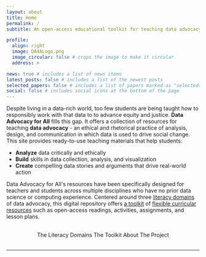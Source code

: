 ```yaml
---
layout: about
title: Home
permalink: /
subtitle: An open-access educational toolkit for teaching data advocacy in higher education settings.

profile:
  align: right
  image: DA4ALogo.png
  image_circular: false # crops the image to make it circular
  address: >

news: true # includes a list of news items
latest_posts: false # includes a list of the newest posts
selected_papers: false # includes a list of papers marked as "selected={true}"
social: false # includes social icons at the bottom of the page
---
```


Despite living in a data-rich world, too few students are being taught how to responsibly work with that data to
to advance equity and justice. **Data Advocacy for All** fills this gap. It offers a collection of resources for teaching **data advocacy** - an ethical and rhetorical practice of analysis, design, and communication in which data is used to drive social change. This site provides ready-to-use teaching materials that help students:

- **Analyze** data critically and ethically
- **Build** skills in data collection, analysis, and visualization
- **Create** compelling data stories and arguments that drive real-world action

Data Advocacy for All's resources have been specifically designed for teachers and students across multiple disciplines who have no prior data science or computing experience. Centered around three [literacy domains]({{site.baseurl}}/literacy-domains/) of data advocacy, this digital repository offers [a toolkit]({{site.baseurl}}/toolkit) of [flexible curricular resources]({{site.baseurl}}/resource-types/) such as open-access readings, activities, assignments, and lesson plans.

<br>
<div>
<center>
  <sl-button variant="primary" size="large" outline href="{{ site.baseurl }}/literacy-domains/"><sl-icon name="book"></sl-icon> The Literacy Domains</sl-button>
  <sl-button variant="primary" size="large" outline href="{{ site.baseurl }}/toolkit/"><sl-icon name="wrench-adjustable"></sl-icon> The Toolkit</sl-button>
  <sl-button variant="primary" size="large" outline href="{{ site.baseurl }}/about/"><sl-icon name="bar-chart-fill"></sl-icon> About The Project</sl-button>
</center>
</div>
<br>

<!--
<div style="text-align: center;">
  <blockquote class="block-warning">
    <p><i class="fa-regular fa-calendar"></i> On March 14, 2025, Data Advocacy for All will be hosting a one-day symposium: <b style="font-weight: 600;">Working with Data for Social Change</b>. <i><a href="../symposium-2025/">Learn more</a> about the symposium or <a href="https://docs.google.com/forms/d/e/1FAIpQLSfTqHg9S9EQKITkUgqVV9oUGvgirITe-mzzSjRT9h9gU_sIPw/viewform">register to attend</a> in person or over Zoom.</i></p>
  </blockquote>
</div>
-->

---

<!--
# Our Mission and Framework

Data Advocacy for All defines data advocacy as a deeply ethical and rhetorical practice of integrated analysis, design, and communication in which insights from a dataset are effectively gleaned and conveyed to raise public awareness and drive social change. In attempt to hone students’ abilities to advocate with data in ethical, critical, and persuasive ways, Data Advocacy for All draws on three frameworks: critical data studies, data science, and rhetorical data studies.

<center>
<sl-button variant="primary" size="large" outline href="../about/#Framework"><sl-icon name="layers-fill"></sl-icon> Learn more about our framework</sl-button>
</center>
<br>

# The Literacy Domains

The Data Advocacy for All toolkit is centered around three literacy domains: understanding data, processing data, and persuading with data; each of these three domains includes four subdomains. You can learn more about the three literacy domains of data advocacy on [the overview page](../literacy-domains/)—or you can navigate directly to any domain of interest.

<center>
<sl-button variant="primary" size="large" outline href="../literacy-domains/">Literacy Domains Overview</sl-button><br><br>
<sl-button-group label="Alignment">
  <sl-button variant="primary" size="large" pill outline href="../understanding-data/"><i class="fas fa-brain"></i> Understanding Data</sl-button>
  <sl-button variant="primary" size="large" pill outline href="../processing-data/"><i class="fas fa-cogs"></i> Processing Data</sl-button>
  <sl-button variant="primary" size="large" pill outline href="../persuading-with-data/"><i class="fas fa-chart-line"></i> Persuading with Data</sl-button>
</sl-button-group></center>

<br>
<br>

# The Toolkit

The Data Advocacy for All toolkit is a collection of open-access educational resources for teaching data advocacy in higher educational settings. These resources have been curated by the Data Advocacy for All team in order to enhance student abilities to inquire with data, communicate with data, and deploy data for social advocacy. The toolkit includes open-access readings, assignments, activities, and other teaching resources.

<center>
<sl-button variant="primary" size="large" outline href="../toolkit/"><sl-icon name="wrench-adjustable"></sl-icon> Go to the Toolkit</sl-button>
</center>

<br>
<br>

Data Advocacy for All is a <a href="https://www.cu.edu/oaa/academic-innovation-programs/cu-next-award">CU Next Award Grant project</a> that has been realized by a team of digital rhetoric and digital humanities faculty at CU Boulder and Denver in concert with CU Boulder’s Center for Research Data and Digital Scholarship (CRDDS).
-->

